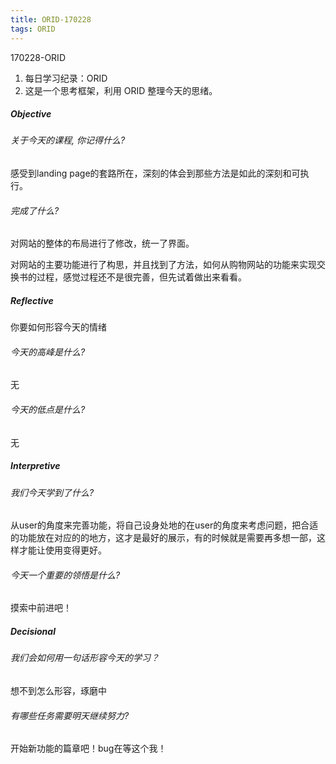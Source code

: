 ```yaml
---
title: ORID-170228
tags: ORID
---
```

170228-ORID

1. 每日学习纪录：ORID
2. 这是一个思考框架，利用 ORID 整理今天的思绪。

##### Objective

###### 关于今天的课程, 你记得什么?

感受到landing page的套路所在，深刻的体会到那些方法是如此的深刻和可执行。

###### 完成了什么?

对网站的整体的布局进行了修改，统一了界面。

对网站的主要功能进行了构思，并且找到了方法，如何从购物网站的功能来实现交换书的过程，感觉过程还不是很完善，但先试着做出来看看。

##### Reflective

你要如何形容今天的情绪

###### 今天的高峰是什么?

无

###### 今天的低点是什么?

无

##### Interpretive

###### 我们今天学到了什么?

从user的角度来完善功能，将自己设身处地的在user的角度来考虑问题，把合适的功能放在对应的的地方，这才是最好的展示，有的时候就是需要再多想一部，这样才能让使用变得更好。

###### 今天一个重要的领悟是什么?

摸索中前进吧！

##### Decisional

###### 我们会如何用一句话形容今天的学习？

想不到怎么形容，琢磨中

###### 有哪些任务需要明天继续努力?

开始新功能的篇章吧！bug在等这个我！
